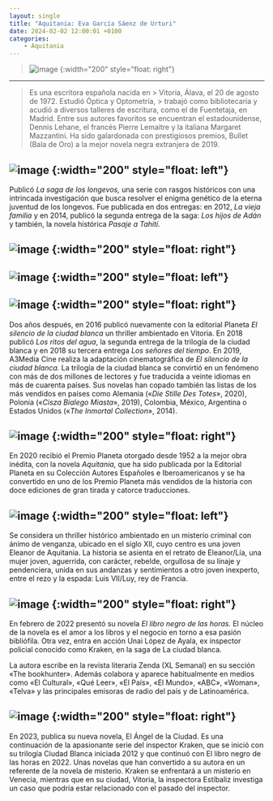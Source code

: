 ```yaml
---
layout: single
title: "Aquitania: Eva García Sáenz de Urturi"
date: 2024-02-02 12:00:01 +0100
categories: 
    - Aquitania
---
```

> ![image](https://github.com/user-attachments/assets/4064175e-7d02-43b3-859c-a9851bb3dc5c)
{:width="200" style="float: right"}
---
> Es una escritora española nacida en > Vitoria, Álava, el 20 de agosto de 1972.
> Estudió Óptica y Optometría, > trabajó como bibliotecaria
> y acudió a diversos talleres de escritura,
> como el de Fuentetaja, en Madrid. Entre sus autores favoritos se
> encuentran el estadounidense, Dennis Lehane, el francés Pierre
> Lemaitre y la italiana Margaret Mazzantini. Ha sido galardonada con
> prestigiosos premios, Bullet (Bala de Oro) a la mejor novela negra
> extranjera de 2019.


![image](https://github.com/user-attachments/assets/01fbba13-d2e6-42f8-9627-d1c8d687966d)
{:width="200" style="float: left"}
---
Publicó *La saga de los longevos,* una serie con rasgos históricos con
una intrincada investigación que busca resolver el enigma genético de la
eterna juventud de los longevos. Fue publicada en dos entregas: en 2012,
*La vieja familia* y en 2014, publicó la segunda entrega de la saga:
*Los hijos de Adán* y también, la novela histórica *Pasaje a Tahití.*

![image](https://github.com/user-attachments/assets/e1edd1ca-e57e-467f-8a15-e701b915ef9e)
{:width="200" style="float: right"} 
---
![image](https://github.com/user-attachments/assets/51c0d7eb-9b1e-4450-8a13-b4dc5107fb0d)
{:width="200" style="float: left"} 
---
![image](https://github.com/user-attachments/assets/63a28720-f9cb-4587-8519-c8680e0f1df0)
{:width="200" style="float: right"} 
---
Dos años después, en 2016 publicó nuevamente con la editorial 
Planeta *El silencio de la ciudad blanca* un
thriller ambientado en Vitoria. En 2018 publicó *Los ritos del agua*, la
segunda entrega de la trilogía de la ciudad blanca y en 2018 su tercera
entrega *Los señores del tiempo*. En 2019, A3Media Cine realiza la
adaptación cinematográfica de *El silencio de la ciudad blanca.* La
trilogía de la ciudad blanca se convirtió en un fenómeno con más de dos
millones de lectores y fue traducida a veinte idiomas en más de cuarenta
países. Sus novelas han copado también las listas de los más vendidos en
países como Alemania («*Die Stille Des Totes*», 2020), Polonia («*Cisza
Bialego Miasta*», 2019), Colombia, México, Argentina o Estados Unidos
(«*The Inmortal Collection*», 2014).

![image](https://github.com/user-attachments/assets/321a9db0-9d62-4674-a46c-f64c897f8144)
{:width="200" style="float: right"} 
---
En 2020 recibió el Premio Planeta otorgado desde 1952 a la mejor obra
inédita, con la novela *Aquitania,* que ha sido publicada por la
Editorial Planeta en su Colección Autores Españoles e Iberoamericanos y
se ha convertido en uno de los Premio Planeta más vendidos de la
historia con doce ediciones de gran tirada y catorce traducciones.


![image](https://github.com/user-attachments/assets/97f920f6-aaf9-40c3-bf6c-74ad0fee5c86)
{:width="200" style="float: left"} 
---
Se considera un thriller histórico ambientado en un misterio criminal
con ánimo de venganza, ubicado en el siglo XII, cuyo centro es una joven
Eleanor de Aquitania. La historia se asienta en el retrato de
Eleanor/Lía, una mujer joven, aguerrida, con carácter, rebelde,
orgullosa de su linaje y pendenciera, unida en sus andanzas y
sentimientos a otro joven inexperto, entre el rezo y la espada: Luis
VII/Luy, rey de Francia.

![image](https://github.com/user-attachments/assets/c0361d23-2047-4b77-9707-a6fe3df4c834)
{:width="200" style="float: right"} 
---
En febrero de 2022 presentó su novela *El libro negro de las horas.* El
núcleo de la novela es el amor a los libros y el negocio en torno a esa
pasión bibliófila. Otra vez, entra en acción Unai López de Ayala, ex
inspector policial conocido como Kraken, en la saga de La ciudad blanca.

La autora escribe en la revista literaria Zenda (XL Semanal) en su
sección «The bookhunter». Además colabora y aparece habitualmente en
medios como «El Cultural», «Qué Leer», «El País», «El Mundo», «ABC»,
«Woman», «Telva» y las principales emisoras de radio del país y de
Latinoamérica.

![image](https://github.com/user-attachments/assets/b28eea6f-b759-4c70-8596-7a4ab24ad56d)
{:width="200" style="float: right"} 
---
En 2023, publica su nueva novela, El Ángel de la Ciudad. Es una
continuación de la apasionante serie del inspector Kraken, que se inició
con su trilogía Ciudad Blanca iniciada 2012 y que continuó con El libro
negro de las horas en 2022. Unas novelas que han convertido a su autora
en un referente de la novela de misterio. Kraken se enfrentará a un
misterio en Venecia, mientras que en su ciudad, Vitoria, la inspectora
Estíbaliz investiga un caso que podría estar relacionado con el pasado
del inspector.
